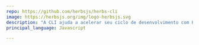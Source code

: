 ```yaml
---
repo: https://github.com/herbsjs/herbs-cli
image: https://herbsjs.org/img/logo-herbsjs.svg
description: "A CLI ajuda a acelerar seu ciclo de desenvolvimento com HerbsJS gerando casos de uso e camadas de infraestrutura (REST, GraphQL, Repositórios, etc) com base em suas entidades."
principal_language: Javascript

---
```

